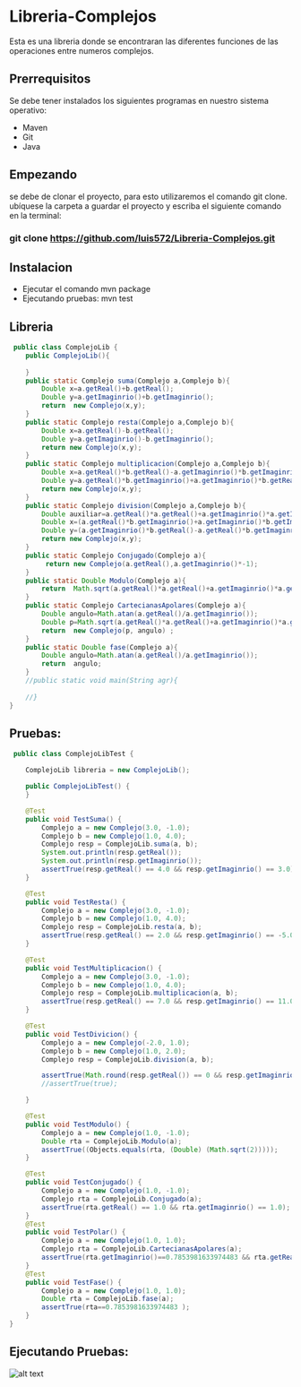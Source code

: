 # Libreria-Complejos
Esta es una libreria donde se encontraran las diferentes funciones de las operaciones entre numeros complejos.

## Prerrequisitos
Se debe tener instalados los siguientes programas en nuestro sistema operativo: 
- Maven 
- Git
- Java

## Empezando
se debe de clonar el proyecto, para esto utilizaremos el comando git clone. ubíquese la carpeta a guardar el proyecto y escriba el siguiente comando en la terminal:
 
### git clone https://github.com/luis572/Libreria-Complejos.git
   
## Instalacion 
- Ejecutar el comando mvn package
- Ejecutando pruebas: mvn test 

## Libreria
```java 
 public class ComplejoLib {
    public ComplejoLib(){
    
    }
    public static Complejo suma(Complejo a,Complejo b){
        Double x=a.getReal()+b.getReal();
        Double y=a.getImaginrio()+b.getImaginrio();
        return  new Complejo(x,y);  
    }
    public static Complejo resta(Complejo a,Complejo b){
        Double x=a.getReal()-b.getReal();
        Double y=a.getImaginrio()-b.getImaginrio();
        return new Complejo(x,y);   
    }
    public static Complejo multiplicacion(Complejo a,Complejo b){
        Double x=a.getReal()*b.getReal()-a.getImaginrio()*b.getImaginrio();
        Double y=a.getReal()*b.getImaginrio()+a.getImaginrio()*b.getReal();
        return new Complejo(x,y); 
    }
    public static Complejo division(Complejo a,Complejo b){
        Double auxiliar=a.getReal()*a.getReal()+a.getImaginrio()*a.getImaginrio();
        Double x=(a.getReal()*b.getImaginrio()+a.getImaginrio()*b.getImaginrio())/auxiliar;
        Double y=(a.getImaginrio()*b.getReal()-a.getReal()*b.getImaginrio())/auxiliar; 
        return new Complejo(x,y);  
    }
    public static Complejo Conjugado(Complejo a){
         return new Complejo(a.getReal(),a.getImaginrio()*-1);
    }
    public static Double Modulo(Complejo a){
        return  Math.sqrt(a.getReal()*a.getReal()+a.getImaginrio()*a.getImaginrio());
    }
    public static Complejo CartecianasApolares(Complejo a){
        Double angulo=Math.atan(a.getReal()/a.getImaginrio());
        Double p=Math.sqrt(a.getReal()*a.getReal()+a.getImaginrio()*a.getImaginrio());
        return  new Complejo(p, angulo) ;
    }
    public static Double fase(Complejo a){
        Double angulo=Math.atan(a.getReal()/a.getImaginrio());
        return  angulo;
    }
    //public static void main(String agr){
        
    //}
}
```
## Pruebas: 
```java 
 public class ComplejoLibTest {

    ComplejoLib libreria = new ComplejoLib();

    public ComplejoLibTest() {
    }

    @Test
    public void TestSuma() {
        Complejo a = new Complejo(3.0, -1.0);
        Complejo b = new Complejo(1.0, 4.0);
        Complejo resp = ComplejoLib.suma(a, b);
        System.out.println(resp.getReal());
        System.out.println(resp.getImaginrio());
        assertTrue(resp.getReal() == 4.0 && resp.getImaginrio() == 3.0);
    }

    @Test
    public void TestResta() {
        Complejo a = new Complejo(3.0, -1.0);
        Complejo b = new Complejo(1.0, 4.0);
        Complejo resp = ComplejoLib.resta(a, b);
        assertTrue(resp.getReal() == 2.0 && resp.getImaginrio() == -5.0);
    }

    @Test
    public void TestMultiplicacion() {
        Complejo a = new Complejo(3.0, -1.0);
        Complejo b = new Complejo(1.0, 4.0);
        Complejo resp = ComplejoLib.multiplicacion(a, b);
        assertTrue(resp.getReal() == 7.0 && resp.getImaginrio() == 11.0);
    }

    @Test
    public void TestDivicion() {
        Complejo a = new Complejo(-2.0, 1.0);
        Complejo b = new Complejo(1.0, 2.0);
        Complejo resp = ComplejoLib.division(a, b);

        assertTrue(Math.round(resp.getReal()) == 0 && resp.getImaginrio() == 1.0);
        //assertTrue(true);

    }

    @Test
    public void TestModulo() {
        Complejo a = new Complejo(1.0, -1.0);
        Double rta = ComplejoLib.Modulo(a);
        assertTrue((Objects.equals(rta, (Double) (Math.sqrt(2)))));
    }

    @Test
    public void TestConjugado() {
        Complejo a = new Complejo(1.0, -1.0);
        Complejo rta = ComplejoLib.Conjugado(a);
        assertTrue(rta.getReal() == 1.0 && rta.getImaginrio() == 1.0);
    }
    @Test
    public void TestPolar() {
        Complejo a = new Complejo(1.0, 1.0);
        Complejo rta = ComplejoLib.CartecianasApolares(a);
        assertTrue(rta.getImaginrio()==0.7853981633974483 && rta.getReal()==1.4142135623730951 );
    }
    @Test
    public void TestFase() {
        Complejo a = new Complejo(1.0, 1.0);
        Double rta = ComplejoLib.fase(a);
        assertTrue(rta==0.7853981633974483 );
    }
}
```
## Ejecutando Pruebas: 
![alt text](https://github.com/luis572/Libreria-Complejos.git/test.JPG " Resultado")
